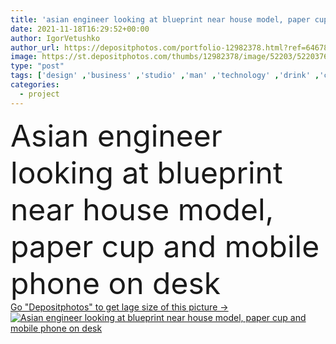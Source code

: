 ```yaml
---
title: 'asian engineer looking at blueprint near house model, paper cup and mobile phone on desk'
date: 2021-11-18T16:29:52+00:00
author: IgorVetushko
author_url: https://depositphotos.com/portfolio-12982378.html?ref=64678756
image: https://st.depositphotos.com/thumbs/12982378/image/52203/522037622/api_thumb_450.jpg?forcejpeg=true
type: "post"
tags: ['design' ,'business' ,'studio' ,'man' ,'technology' ,'drink' ,'creative' ,'construction' ,'office' ,'beverage' ,'cellphone' ,'device' ,'mobile' ,'phone' ,'professional' ,'work' ,'businessman' ,'desk' ,'looking' ,'indoors' ,'project' ,'asian' ,'plan' ,'architectural' ,'casual' ,'handsome' ,'architect' ,'designer' ,'engineer' ,'workplace' ,'takeaway' ,'pencils' ,'successful' ,'calculator' ,'documents' ,'folders' ,'papers' ,'blueprint' ,'smartphone' ,'bureau' ,'agency' ,'copy space' ,'one person' ,'house model' ,'blank screen' ,'paper cup' ,'coffee to go' ]
categories: 
  - project
---
```

<div aling="center">
            <font size="60"> Asian engineer looking at blueprint near house model, paper cup and mobile phone on desk</font>   
</div>
<div>
    <a href='https://st.depositphotos.com/thumbs/12982378/image/52203/522037622/api_thumb_450.jpg?forcejpeg=true?ref=64678756' target=_blank > Go "Depositphotos" to get lage size of this picture ->
        <img href='https://st.depositphotos.com/thumbs/12982378/image/52203/522037622/api_thumb_450.jpg?forcejpeg=true?ref=64678756' src='https://st.depositphotos.com/12982378/52203/i/950/depositphotos_522037622-stock-photo-asian-engineer-looking-blueprint-house.jpg?forcejpeg=true' alt='Asian engineer looking at blueprint near house model, paper cup and mobile phone on desk' >
    </a>
</div>
